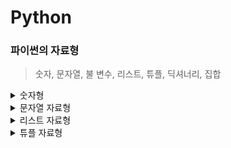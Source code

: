 # Python

### 파이썬의 자료형
> 숫자, 문자열, 불
변수, 리스트, 튜플,
딕셔너리, 집합

<details>
<summary>숫자형</summary>
- 정수형, 실수, 컴퓨터 지수 표현 방식
8진수, 16진수

- 사칙연산
    ```
    a = 3   a + b   a * b    a / b
    b = 4   >>> 7   >>> 12   >>> 0.75
    ```
- 제곱
    ```
    a = 3   a ** b
    b = 4   >>> 81
    ```
- % 연산자
    ```
    7 % 3   3 % 7
    >>> 1   >>> 3
    ```
- / 연산자
    ```
    7 / 4       7 // 4
    >>> 1.75    >> 1
    ```
</details>

<details>
<summary>문자열 자료형</summary>

- 문자열에 따옴표 표함시키기
    ```
    food = "Python's favorite food is kimchi"
    say = '"Python is very easy." he says'
    food = 'Python\'s favorite food is kimchi'
    say = "\"Python is very easy.\" he says"
    ```
- 여러 줄로 이루어진 문자열
    ```
    line = "Life is too short\n You need Python"
    ```
    - 문자열 더해서 연결하기
    ```
    head = "Python"
    tail = "is fun!"
    head + tail
    >>> Python is fun!
    ```
- 문자열 곱하기
    ```
    a = "Python"
    a * 2
    >>> PythonPython
    ```
- 슬라이싱
    ```
    a = "Life is too short, You need Python"
    a[0:4]
    >>> LIFE

    a = "20220714Rainy"
    date = a[:8]
    weather = a[8:]
    >>> 20220714(date값)
    >>> Rainy(weatehr값)
    ```
- 문자열 포매팅
    ```
    "I ate %d apples." % 3
    >>> I ate 3 apples.

    number = 10
    day = "three"
    "I ate %d apples. so I was sick for %s days." % (number, day)
    >>> I ate 10 apples. so I was sick for three days.
    ```
- 정렬과 공백
    ```
    "%3s" % "hi"
    >>>  '   hi'

    "%-3sjoon." % "hi" 
    >>> 'hi   joon."
    ```
- 소수점 표현
    ```
    "0.4f" % 3.15923421
    >>> 3.1592
    ```
- 문자열 개수 세기
    ```
    a = "hobby"
    a.count('b')
    >>> 2
    ```
- 위치 알려주기
    ```
    a = "Python is best choice"
    a.find('b')
    >>> 10
    a.find('k')
    >>> -1
    ```
- 문자열 삽입
    ```
    a = ","
    a.join('abcd')
    >>> a,b,c,d
    ```
- 소문자를 대문자로 바꾸기
    ```
    a = "hi"
    a.upper()
    >>> HI
    ```
- 대문자를 소문자로 바꾸기
    ```
    a = "HI"
    a.lower()
    >>> hi
    ```
- 양쪽 공백 지우기
    ```
    a = " hi "
    a.strip()
    >>> hi
    ```
- 문자열 바꾸기
    ```
    a = "Life is too short"
    a.replace("Life", "Your leg")
    >>> Your leg is too short
    ```
- 문자열 나누기
    ```
    a = "Life is too short"
    a.split()
    >>> ['Life', 'is', 'too', 'short']

    a = "a:b:c:d"
    a.split(':')
    >>> ['a', 'b', 'c', 'd']
    ```
</details>

<details>
<summary>리스트 자료형</summary>
- [ ]로 감싸고 명령어로 수정이 가능하다.

- 수정(하나)
    ```
    a = [1, 2, 3]
    a[2] = 4
    >>> [1, 2, 4]
    ```
- 제거(del)
    ```
    t1 = [1, 2, 'a', 'b']
    del t1[0]
    >>> [2, 'a', 'b']
    ```
- 제거([])
    ```
    a = [1, 'a', 'b', 'c', 4]
    a = [1 : 3] = []
    >>> [1, 'c', 4]
    ```
- 추가
    ```
    a = [1, 2, 3]
    a.append(4)
    >>> [1, 2, 3, 4]
    ```
- 정렬
    ```
    a = [1, 4, 3, 2]
    a.sort()
    >>> [1, 2, 3, 4]
    ```
- 뒤집기
    ```
    a = ['a', 'b', 'c']
    a.reverse()
    >>> ['c', 'b', 'a']
    ```
- 위치 반환
    ```
    a = [1, 2, 3]
    a.index(3)
    >>> 2
    a = [1, 2, 3]
    a.index(1)
    >>> 0
    ```
- 삽입
    ```
    a = [1, 2, 3]
    a.inset(0, 4)
    >>> [4, 1, 2, 3]
    ```
- 제거
    ```
    a = [1, 2, 3, 1, 2, 3]
    a.remove(3)
    >>> [1, 2, 1, 2, 3]
    ```
- 끄집어내기
    ```
    a = [1, 2, 3]
    a.pop()
    >>> [1, 2]
    ```
- 개수 세기
    ```
    a = [1, 2, 3, 1]
    a.count(1)
    >>> 2
    ```
- 확장
    ```
    a = [1, 2, 3]
    a.extend([4, 5])
    >>> [1, 2, 3, 4, 5]
    b = [6, 7]
    a.extend(b)
    >>> [1, 2, 3, 4, 5, 6, 7]
    ```
</details>

<details>
<summary>튜플 자료형</summary>
- 리스트 자료형과 같지만 ( )로 감싸고 명령어로 수정이 불가능하다. 고정된 값을 이용할때 사용한다.

```
b = (1, 2, 'a')
```
- 튜플 요소값 삭제시 오류
```
t1 = (1, 2, 'a', 'b')
del t1[0]
>>> Traceback (innermost last):
>>> File "", line 1, in ?del t1[0]
>>> TypeError: object doesn't support item deletion
```
- 튜플 요소값 변경시 오류
```
t1 = (1, 2, 'a', 'b')
t1[0] = 'c'
>>> Traceback (innermost last):
>>> File "", line 1, in ?t1[0] = 'c'
>>> TypeError: object doesn't support item assignmen
```
- 인덱싱
```
t1 = (1, 2, 'a', 'b')
t1[0]
>>> 1
t1[3]
>>> b
```
- 슬라이싱
```
t1 = (1, 2, 'a', 'b')
t1[1:]
>>>(2, 'a', 'b')
```
- 더하기
```
t1 = (1, 2, 'a', 'b')
t2 = (3, 4)
t1 + t2
>>> (1, 2, 'a', 'b', 3, 4)
```
- 곱하기
```
t2 = (3, 4)
t2 * 3
>>> (3, 4, 3, 4, 3, 4)
```
</details>

